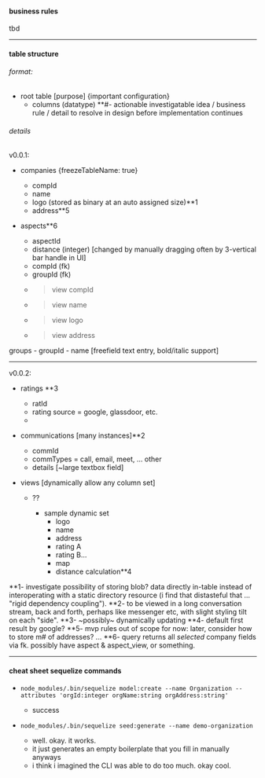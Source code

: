 
#### business rules

tbd

---

#### table structure

###### format:
- root table [purpose] {important configuration}
    - columns (datatype)
**#- actionable investigatable idea / business rule / detail to resolve in design before implementation continues

###### details

v0.0.1:
- companies {freezeTableName: true}
    - compId
    - name
    - logo (stored as binary at an auto assigned size)**1
    - address**5

- aspects**6
    - aspectId
    - distance (integer) [changed by manually dragging often by 3-vertical bar handle in UI]
    - compId (fk)
    - groupId (fk)
    - >view compId
    - >view name
    - >view logo
    - >view address

groups
    - groupId
    - name [freefield text entry, bold/italic support]

---

v0.0.2:
- ratings **3
    - ratId
    - rating source = google, glassdoor, etc.
    -

- communications [many instances]**2
    - commId
    - commTypes = call, email, meet, ... other
    - details [~large textbox field]

- views [dynamically allow any column set]
    - ??

        - sample dynamic set
            - logo
            - name
            - address
            - rating A
            - rating B...
            - map
            - distance calculation**4


**1- investigate possibility of storing blob? data directly in-table instead of interoperating with a static directory resource (i find that distasteful that ... "rigid dependency coupling").
**2- to be viewed in a long conversation stream, back and forth, perhaps like messenger etc, with slight styling tilt on each "side".
**3- ~possibly~ dynamically updating
**4- default first result by google?
**5- mvp rules out of scope for now: later, consider how to store m# of addresses? ...
**6- query returns all _selected_ company fields via fk. possibly have aspect & aspect_view, or something.


---

#### cheat sheet sequelize commands

* `node_modules/.bin/sequelize model:create --name Organization --attributes 'orgId:integer orgName:string orgAddress:string'`
    * success

* `node_modules/.bin/sequelize seed:generate --name demo-organization`
    * well. okay. it works.
    * it just generates an empty boilerplate that you fill in manually anyways
    * i think i imagined the CLI was able to do too much. okay cool.

